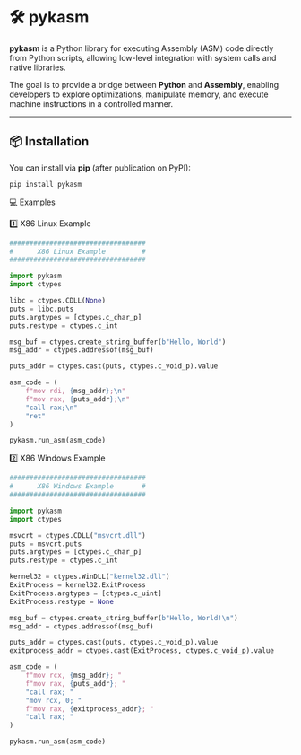 # 🛠 pykasm

**pykasm** is a Python library for executing Assembly (ASM) code directly from Python scripts, allowing low-level integration with system calls and native libraries.

The goal is to provide a bridge between **Python** and **Assembly**, enabling developers to explore optimizations, manipulate memory, and execute machine instructions in a controlled manner.

---

## 📦 Installation

You can install via **pip** (after publication on PyPI):

```bash
pip install pykasm
```

💻 Examples

1️⃣ X86 Linux Example

```python
##################################
#      X86 Linux Example         #
##################################

import pykasm
import ctypes

libc = ctypes.CDLL(None)
puts = libc.puts
puts.argtypes = [ctypes.c_char_p]
puts.restype = ctypes.c_int

msg_buf = ctypes.create_string_buffer(b"Hello, World")
msg_addr = ctypes.addressof(msg_buf)

puts_addr = ctypes.cast(puts, ctypes.c_void_p).value

asm_code = (
    f"mov rdi, {msg_addr};\n"
    f"mov rax, {puts_addr};\n"
    "call rax;\n"
    "ret"
)

pykasm.run_asm(asm_code)
```

2️⃣ X86 Windows Example

```python
################################## 
#      X86 Windows Example       # 
##################################

import pykasm
import ctypes

msvcrt = ctypes.CDLL("msvcrt.dll")
puts = msvcrt.puts
puts.argtypes = [ctypes.c_char_p]
puts.restype = ctypes.c_int

kernel32 = ctypes.WinDLL("kernel32.dll")
ExitProcess = kernel32.ExitProcess
ExitProcess.argtypes = [ctypes.c_uint]
ExitProcess.restype = None

msg_buf = ctypes.create_string_buffer(b"Hello, World!\n")
msg_addr = ctypes.addressof(msg_buf)

puts_addr = ctypes.cast(puts, ctypes.c_void_p).value
exitprocess_addr = ctypes.cast(ExitProcess, ctypes.c_void_p).value

asm_code = (
    f"mov rcx, {msg_addr}; "
    f"mov rax, {puts_addr}; "
    "call rax; "
    "mov rcx, 0; "
    f"mov rax, {exitprocess_addr}; "
    "call rax; "
)

pykasm.run_asm(asm_code)
```